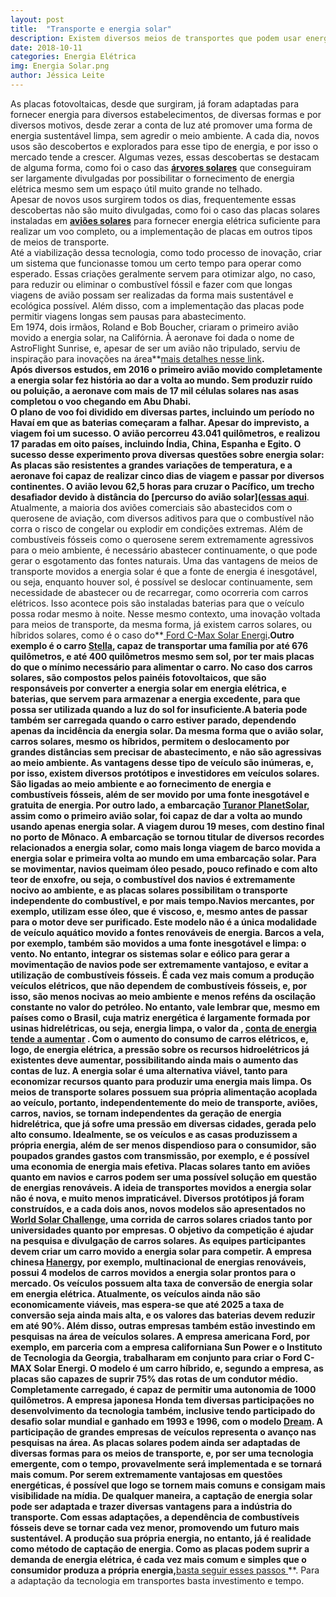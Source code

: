 ```yaml
---
layout: post
title:  "Transporte e energia solar"
description: Existem diversos meios de transportes que podem usar energia solar para se locomover, conheça alguns casos curiosos[...]
date: 2018-10-11
categories: Energia Elétrica
img: Energia Solar.png
author: Jéssica Leite
---
```



As placas fotovoltaicas, desde que surgiram, já foram adaptadas para fornecer energia para diversos estabelecimentos, de diversas formas e por diversos motivos, desde zerar a conta de luz até promover uma forma de energia sustentável limpa, sem agredir o meio ambiente.
A cada dia, novos usos são descobertos e explorados para esse tipo de energia, e por isso o mercado tende a crescer. Algumas vezes, essas descobertas se destacam de alguma forma, como foi o caso das  **[árvores solares](http://primariaenergia.com/blog/a-rvore-solar/)** que conseguiram ser largamente divulgadas por possibilitar o fornecimento de energia elétrica mesmo sem um espaço útil muito grande no telhado.  
Apesar de novos usos surgirem todos os dias, frequentemente essas descobertas não são muito divulgadas, como foi o caso das placas solares instaladas em  **[aviões solares](http://g1.globo.com/jornal-nacional/noticia/2016/07/primeiro-aviao-movido-energia-solar-completa-volta-ao-mundo.html)** para fornecer energia elétrica suficiente para realizar um voo completo, ou a implementação de placas em outros tipos de meios de transporte.  
Até a viabilização dessa tecnologia, como todo processo de inovação, criar um sistema que funcionasse tomou um certo tempo para operar como esperado. Essas criações geralmente servem para otimizar algo, no caso, para reduzir ou eliminar o combustível fóssil e fazer com que longas viagens de avião possam ser realizadas da forma mais sustentável e ecológica possível. Além disso, com a implementação das placas pode permitir viagens longas sem pausas para abastecimento.  
Em 1974, dois irmãos, Roland e Bob Boucher, criaram o primeiro avião movido a energia solar, na Califórnia. À aeronave foi dada o nome de AstroFlight Sunrise, e, apesar de ser um avião não tripulado, serviu de inspiração para inovações na área**[mais detalhes nesse link](https://www.ascenarioenergia.com.br/blog/voce-sabia-em-1974-na-california-ocorreu-o-primeiro-voo-energia-solar/)**.  
Após diversos estudos, em 2016 o primeiro avião movido completamente a energia solar fez história ao dar a volta ao mundo. Sem produzir ruído ou poluição, a aeronave com mais de 17 mil células solares nas asas completou o voo chegando em Abu Dhabi.  
O plano de voo foi dividido em diversas partes, incluindo um período no Havaí em que as baterias começaram a falhar. Apesar do imprevisto, a viagem foi um sucesso. O avião percorreu 43.041 quilômetros, e realizou  17 paradas em oito países, incluindo Índia, China, Espanha e Egito.
O sucesso desse experimento prova diversas questões sobre energia solar: As placas são resistentes a grandes variações de temperatura, e a aeronave foi capaz de realizar cinco dias de viagem e passar por diversos continentes. O avião levou 62,5 horas para cruzar o Pacífico, um trecho desafiador devido à distância do **[percurso do avião solar](**[essas aqui](https://revistagalileu.globo.com/Revista/noticia/2016/09/conheca-o-aviao-movido-energia-solar.html)**.
Atualmente, a maioria dos aviões comerciais são abastecidos com o querosene de aviação, com diversos aditivos para que o combustível não corra o risco de congelar ou explodir em condições extremas. Além de combustíveis fósseis como o querosene serem extremamente agressivos para o meio ambiente, é necessário abastecer continuamente, o que pode gerar o esgotamento das fontes naturais.
Uma das vantagens de meios de transporte movidos a energia solar é que a fonte de energia é inesgotável, ou seja, enquanto houver sol, é possível se deslocar continuamente, sem necessidade de abastecer ou de recarregar, como ocorreria com carros elétricos. Isso acontece pois são instaladas baterias para que o veículo possa rodar mesmo à noite.
Nesse mesmo contexto, uma inovação voltada para meios de transporte, da mesma forma, já existem carros solares, ou híbridos solares, como é o caso do**[ Ford C-Max Solar Energi](http://enersolarbrasil.com.br/16/ford-c-max-solar-energi-um-carro-hibrido-solar/)**.Outro exemplo é o carro **[ Stella](https://solarteameindhoven.nl/stella-vie/stella-lux/)**, capaz de transportar uma família por até 676 quilômetros, e até 400 quilômetros mesmo sem sol, por ter mais placas do que o mínimo necessário para alimentar o carro.
No caso dos carros solares, são compostos pelos painéis fotovoltaicos, que são responsáveis por converter a energia solar em energia elétrica, e baterias, que servem para armazenar a energia excedente, para que possa ser utilizada quando a luz do sol for insuficiente.A bateria pode também ser carregada quando o carro estiver parado, dependendo apenas da incidência da energia solar.
Da mesma forma que o avião solar, carros solares, mesmo os híbridos, permitem o deslocamento por grandes distâncias sem precisar de abastecimento, e não são agressivas ao meio ambiente.
As vantagens desse tipo de veículo são inúmeras, e, por isso, existem diversos protótipos e investidores em veículos solares. São ligadas ao meio ambiente e ao fornecimento de energia e combustíveis fósseis, além de ser movido por uma fonte inesgotável e gratuita de energia.
Por outro lado, a embarcação **[Turanor PlanetSolar](https://www.planetsolar.org/)**, assim como o primeiro avião solar, foi capaz de dar a volta ao mundo usando apenas energia solar. A viagem durou 19 meses, com destino final no porto de Mônaco. A embarcação se tornou titular de diversos recordes relacionados a energia solar, como mais longa viagem de barco movida a energia solar e primeira volta ao mundo em uma embarcação solar.
Para se movimentar, navios queimam óleo pesado, pouco refinado e com alto teor de enxofre, ou seja, o combustível dos navios é extremamente nocivo ao ambiente, e as placas solares possibilitam o transporte independente do combustível, e por mais tempo.Navios mercantes, por exemplo, utilizam esse óleo, que é viscoso, e, mesmo antes de passar para o motor deve ser purificado.
Este modelo não é a única modalidade de veículo aquático movido a fontes renováveis de energia. Barcos a vela, por exemplo, também são movidos a uma fonte inesgotável e  limpa: o vento. No entanto, integrar os sistemas solar e eólico para gerar a movimentação de navios pode ser extremamente vantajoso, e evitar a utilização de combustíveis fósseis. 
É cada vez mais comum a produção veículos elétricos, que não dependem de combustíveis fósseis, e, por isso, são menos nocivas ao meio ambiente e menos reféns da oscilação constante no valor do petróleo. No entanto, vale lembrar que, mesmo em países como o Brasil, cuja matriz energética é largamente formada por usinas hidrelétricas, ou seja, energia limpa, o valor da , **[conta de energia tende a aumentar](https://globoplay.globo.com/v/7055228/)** .
Com o aumento do consumo de carros elétricos, e, logo, de energia elétrica, a pressão sobre os recursos hidroelétricos já existentes deve aumentar, possibilitando ainda mais o aumento das contas de luz. A energia solar é uma alternativa viável, tanto para economizar recursos quanto para produzir uma energia mais limpa. 
Os meios de transporte solares possuem sua própria alimentação acoplada ao veículo, portanto, independentemente do meio de transporte, aviões, carros, navios, se tornam independentes da geração de energia hidrelétrica, que já sofre uma pressão em diversas cidades, gerada pelo alto consumo. 
Idealmente, se os veículos e as casas produzissem a própria energia, além de ser menos dispendioso para o consumidor, são poupados grandes gastos com transmissão, por exemplo, e é possível uma economia de energia mais efetiva. Placas solares tanto em aviões quanto em navios e carros podem ser uma possível solução em questão de energias renováveis.
A ideia de transportes movidos a energia solar não é nova, e muito menos impraticável. Diversos protótipos já foram construídos, e a cada dois anos, novos modelos são apresentados no **[World Solar Challenge](https://www.worldsolarchallenge.org/)**, uma corrida de carros solares criados tanto por universidades quanto por empresas.
O objetivo da competição é ajudar na pesquisa e divulgação de carros solares. As equipes participantes devem criar um carro movido a energia solar para competir. 
A empresa chinesa **[Hanergy](http://www.hanergy.com/en/)**, por exemplo, multinacional de energias renováveis, possui 4 modelos de carros movidos a energia solar prontos para o mercado. Os veículos possuem alta taxa de conversão de energia solar em energia elétrica. Atualmente, os veículos ainda não são economicamente viáveis, mas espera-se que até 2025 a taxa de conversão seja ainda mais alta, e os valores das baterias devem reduzir em até 90%.
Além disso, outras empresas também estão investindo em pesquisas na área de veículos solares. A empresa americana Ford, por exemplo, em parceria com a empresa californiana Sun Power e o Instituto de Tecnologia da Georgia, trabalharam em conjunto para criar o Ford C-MAX Solar Energi. 
O modelo é um carro híbrido, e, segundo a empresa, as placas são capazes de suprir 75% das rotas de um condutor médio. Completamente carregado, é capaz de permitir uma autonomia de 1000 quilômetros. 
A empresa japonesa Honda tem diversas participações no desenvolvimento da tecnologia também, inclusive tendo  participado do desafio solar mundial e ganhado em 1993 e 1996, com o modelo **[Dream](https://us.sunpower.com/blog/2016/03/03/honda-dream-car-inspired-sunpower-innovate-better-solar-technology/)**. A participação de grandes empresas de veículos representa o avanço nas pesquisas na área. 
As placas solares podem ainda ser adaptadas de diversas formas para os meios de transporte, e, por ser uma tecnologia emergente, com o tempo, provavelmente será implementada e se tornará mais comum. Por serem extremamente vantajosas em questões energéticas, é possível que logo se tornem mais comuns e consigam mais visibilidade na mídia. 
De qualquer maneira, a captação de energia solar pode ser adaptada e trazer diversas vantagens para a indústria do transporte. Com essas adaptações, a dependência de combustíveis fósseis deve se tornar cada vez menor, promovendo um futuro mais sustentável.
A produção sua própria energia, no entanto, já é realidade como método de captação de energia. Como as placas podem suprir a demanda de energia elétrica, é cada vez mais comum e simples que o consumidor produza a própria energia,**[basta seguir esses passos ](http://primariaenergia.com/blog/7-passos-energia-solar-casa/)**. Para a adaptação da tecnologia em transportes basta investimento e tempo.


